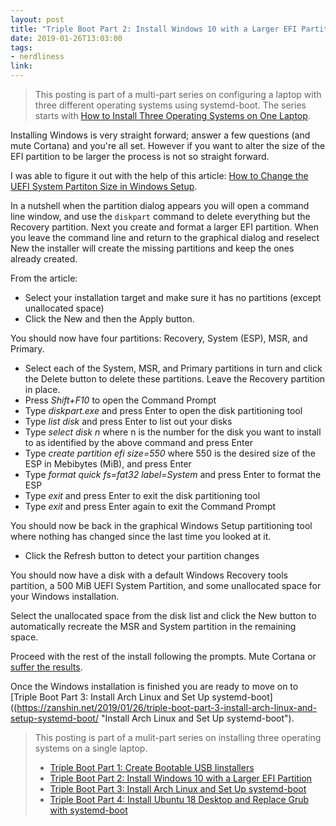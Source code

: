 ```yaml
---
layout: post
title: "Triple Boot Part 2: Install Windows 10 with a Larger EFI Partition"
date: 2019-01-26T13:03:00
tags:
- nerdliness
link:
---
```

> This posting is part of a multi-part series on configuring a laptop with three different operating
> systems using systemd-boot. The series starts with [How to Install Three Operating Systems on One
> Laptop](https://zanshin.net/2019/01/26/how-to-install-three-operating-systems-on-one-laptop/
> "How to Install Three Operating Systems on One Laptop").

Installing Windows is very straight forward; answer a few questions (and mute Cortana) and you're
all set. However if you want to alter the size of the EFI partition to be larger the process is not
so straight forward.

I was able to figure it out with the help of this article: [How to Change the UEFI System Partiton
Size in Windows Setup](https://www.ctrl.blog/entry/how-to-esp-windows-setup "How to Change the UEFI
System Partition Size in Windows Setup").

In a nutshell when the partition dialog appears you will open a command line window, and use the
`diskpart` command to delete everything but the Recovery partition. Next you create and format
a larger EFI partition. When you leave the command line and return to the graphical dialog and
reselect New the installer will create the missing partitions and keep the ones already created.

From the article:

* Select your installation target and make sure it has no partitions (except unallocated space)
* Click the New and then the Apply button.

You should now have four partitions: Recovery, System (ESP), MSR, and Primary.

* Select each of the System, MSR, and Primary partitions in turn and click the Delete button to delete these partitions. Leave the Recovery partition in place.
* Press *Shift+F10* to open the Command Prompt
* Type *diskpart.exe* and press Enter to open the disk partitioning tool
* Type *list disk* and press Enter to list out your disks
* Type *select disk n* where n is the number for the disk you want to install to as identified by the above command and press Enter
* Type *create partition efi size=550* where 550 is the desired size of the ESP in Mebibytes (MiB), and press Enter
* Type *format quick fs=fat32 label=System* and press Enter to format the ESP
* Type *exit* and press Enter to exit the disk partitioning tool
* Type *exit* and press Enter again to exit the Command Prompt

You should now be back in the graphical Windows Setup partitioning tool where nothing has changed since the last time you looked at it.

* Click the Refresh button to detect your partition changes

You should now have a disk with a default Windows Recovery tools partition, a 500 MiB UEFI System Partition, and some unallocated space for your Windows installation.

Select the unallocated space from the disk list and click the New button to automatically recreate the MSR and System partition in the remaining space.

Proceed with the rest of the install following the prompts. Mute Cortana or [suffer the
results](https://www.youtube.com/watch?v=Rp2rhM8YUZY "Hi I'm Cortana").

Once the Windows installation is finished you are ready to move on to [Triple Boot Part 3: Install
Arch Linux and Set Up
systemd-boot]((https://zanshin.net/2019/01/26/triple-boot-part-3-install-arch-linux-and-setup-systemd-boot/
"Install Arch Linux and Set Up systemd-boot").

> This posting is part of a mulit-part series on installing three operating systems on a single
> laptop.
>
> * [Triple Boot Part 1: Create Bootable USB Iinstallers](https://zanshin.net/2019/01/26/triple-boot-part-1-create-bootable-usb-installers/
>  "Create Bootable USB Installers")
> * [Triple Boot Part 2: Install Windows 10 with a Larger EFI
>    Partition](https://zanshin.net/2019/01/26/triple-boot-part-2-install-windows-10-with-a-larger-efi-partition/
>  "Install Windows 10 with a Larger EFi Partition")
>* [Triple Boot Part 3: Install Arch Linux and Set Up
>  systemd-boot](https://zanshin.net/2019/01/26/triple-boot-part-3-install-arch-linux-and-setup-systemd-boot/
>  "Install Arch Linux and Set Up systemd-boot")
>* [Triple Boot Part 4: Install Ubuntu 18 Desktop and Replace Grub with
>  systemd-boot](http://zanshin.net/2019/01/26/triple-boot-part-4-install-ubuntu-and-replace-grub-with-systemd/
>  "Install Ubuntu and Replace GRUB with systemd-boot")

